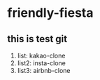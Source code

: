 # friendly-fiesta
## this is test git

1. list: kakao-clone
3. list2: insta-clone
4. list3: airbnb-clone

